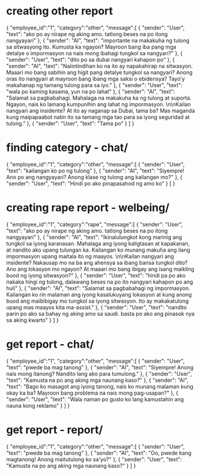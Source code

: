 # creating other report
{
	"employee_id":"1",
	"category":"other",
	"message":[
		{
			"sender": "User",
			"text": "ako po ay nirape ng aking amo. tatlong beses na po itong nangyayari"
		},
		{
			"sender": "AI",
			"text": "importante na makakuha ng tulong sa sitwasyong ito. Kumusta ka ngayon? Mayroon bang iba pang mga detalye o impormasyon na nais mong ibahagi tungkol sa nangyari?"
		},
		{
			"sender": "User",
			"text": "dito po sa dubai nangyari kahapon po"
		},
		{
			"sender": "AI",
			"text": "Naiintindihan ko na ito ay napakahirap na sitwasyon. Maaari mo bang sabihin ang higit pang detalye tungkol sa nangyari? Anong oras ito nangyari at mayroon bang ibang mga saksi o ebidensya? Tayo'y makahanap ng tamang tulong para sa iyo."
		},
		{
			"sender": "User",
			"text": "wala po kaming kasama, yun na po lahat"
		},
		{
			"sender": "AI",
			"text": "Salamat sa pagbabahagi. Mahalaga na makakuha ka ng tulong at suporta. Ngayon, nais ko lamang kumpunihin ang lahat ng impormasyon. \n\nKailan nangyari ang insidente? At ito ay naganap sa Dubai, tama ba? Mas maganda kung maipapaabot natin ito sa tamang mga tao para sa iyong seguridad at tulong."
		},
		{
			"sender": "User",
			"text": "Tama po"
		}
	]
}

# finding category - chat/
{
	"employee_id":"1",
	"category":"other",
	"message":[
		{
			"sender": "User",
			"text": "kailangan ko po ng tulong"
		},
		{
			"sender": "AI",
			"text": "Siyempre! Ano po ang nangyayari? Anong klase ng tulong ang kailangan mo?"
		},
		{
			"sender": "User",
			"text": "Hindi po ako pinapasahod ng amo ko"
		}
	]
}

# creating rape report - welbeing/
{
	"employee_id":"1",
	"category":"rape",
	"message":[
		{
			"sender": "User",
			"text": "ako po ay nirape ng aking amo. tatlong beses na po itong nangyayari"
		},
		{
			"sender": "AI",
			"text": "Ikinalulungkot kong marinig ang tungkol sa iyong karanasan. Mahalaga ang iyong kaligtasan at kapakanan, at nandito ako upang tulungan ka. Kailangan ko munang makuha ang ilang impormasyon upang maitala ito ng maayos. \n\nKailan nangyari ang insidente? Nakausap mo na ba ang ahensya sa ibang bansa tungkol dito? Ano ang lokasyon mo ngayon? At maaari mo bang ibigay ang isang maikling buod ng iyong sitwasyon?"
		},
		{
			"sender": "User",
			"text": "hindi pa po ako nakaka hingi ng tulong, dalawang beses na po ito nangyari kahapon po ang huli"
		},
		{
			"sender": "AI",
			"text": "Salamat sa pagbabahagi ng impormasyon. Kailangan ko rin malaman ang iyong kasalukuyang lokasyon at kung anong buod ang maibibigay mo tungkol sa iyong sitwasyon. Ito ay makakatulong upang mas maayos kita ma-assist."
		},
		{
			"sender": "User",
			"text": "nandito parin po ako sa bahay ng aking amo sa saudi. basta po ako ang pinasok nya sa aking kwarto"
		}
	]
}

# get report - chat/
{
	"employee_id":"1",
	"category":"other",
	"message":[
		{
			"sender": "User",
			"text": "pwede ba mag tanong"
		},
		{
			"sender": "AI",
			"text": "Siyempre! Anong nais mong itanong? Nandito lang ako para tumulong."
		},
		{
			"sender": "User",
			"text": "Kamusta na po ang aking mga naunang kaso?"
		},
		{
			"sender": "AI",
			"text": "Bago ko masagot ang iyong tanong, nais ko munang malaman kung okay ka ba? Mayroon bang problema na nais mong pag-usapan?"
		},
		{
			"sender": "User",
			"text": "Wala naman po gusto ko lang kamustahin ang nauna kong reklamo"
		}
	]
}


# get report - report/
{
	"employee_id":"1",
	"category":"other",
	"message":[
		{
			"sender": "User",
			"text": "pwede ba mag tanong"
		},
		{
			"sender": "AI",
			"text": "Oo, pwede kang magtanong! Anong maitutulong ko sa'yo?"
		},
		{
			"sender": "User",
			"text": "Kamusta na po ang aking mga naunang kaso?"
		}
	]
}
